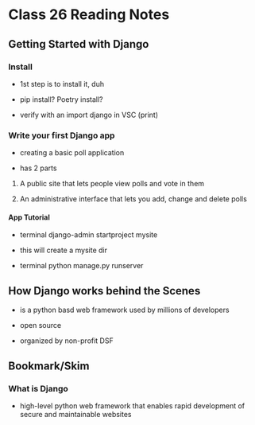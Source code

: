 # Class 26 Reading Notes

## Getting Started with Django

### Install

- 1st step is to install it, duh

- pip install? Poetry install?

- verify with an import django in VSC (print)

### Write your first Django app

- creating a basic poll application

- has 2 parts

1. A public site that lets people view polls and vote in them

2. An administrative interface that lets you add, change and delete polls

#### App Tutorial

- terminal
    django-admin startproject mysite

- this will create a mysite dir

- terminal
    python manage.py runserver

## How Django works behind the Scenes

- is a python basd web framework used by millions of developers

- open source

- organized by non-profit DSF

## Bookmark/Skim

### What is Django

- high-level python web framework that enables rapid development of secure and maintainable websites

